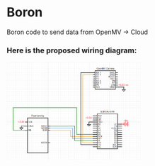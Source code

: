 # Boron
Boron code to send data from OpenMV -> Cloud




### Here is the proposed wiring diagram:

<img src="./Images/NEWCIRCUIT.png" width=60% height=60%/>
